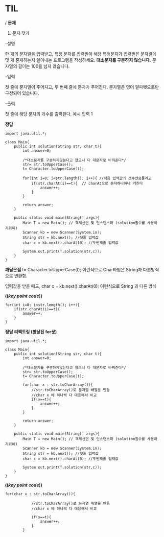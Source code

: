 # TIL
/
**문제**

1. 문자 찾기

-설명

한 개의 문자열을 입력받고, 특정 문자를 입력받아 해당 특정문자가 입력받은 문자열에 몇 개 존재하는지 알아내는 프로그램을 작성하세요.
**대소문자를 구분하지 않습니다.**
문자열의 길이는 100을 넘지 않습니다.

-입력

첫 줄에 문자열이 주어지고, 두 번째 줄에 문자가 주어진다.
문자열은 영어 알파벳으로만 구성되어 있습니다.

-출력

첫 줄에 해당 문자의 개수를 출력한다.
예시 입력 1

**정답**

```
import java.util.*;

class Main{
    public int solution(String str, char t){
        int answer=0;

        /*대소문자를 구분하지않는다고 했으니 다 대문자로 바꿔준다*/
        str= str.toUpperCase();
        t= Character.toUpperCase(t);

        for(int i=0; i<str.length(); i++){ //처음 입력값의 갯수만큼돌리고
            if(str.charAt(i)==t){  // charAt으로 문자하나하나 거친다
                answer++;
            }
        }

        return answer;
    }

    public static void main(String[] args){
        Main T = new Main(); // 객체선언 및 인스턴스화 (solution함수를 사용하기위해)
        Scanner kb = new Scanner(System.in);
        String str = kb.next(); //첫줄 입력값
        char c = kb.next().charAt(0); //두번째줄 입력값

        System.out.print(T.solution(str,c));
    }
}
```

**깨달은점**
t= Character.toUpperCase(t); 이런식으로 Char타입은 String과 다른방식으로 변환함.

입력값을 받을 때도, char c = kb.next().charAt(0); 이런식으로 String 과 다른 방식

**((_key point code_))**

```
for(int i=0; i<str.length(); i++){
    if(str.charAt(i)==t){
        answer++;
    }
}
```

**정답 리펙토링 (향상된 for문)**

```
import java.util.*;

class Main{
    public int solution(String str, char t){
        int answer=0;

        /*대소문자를 구분하지않는다고 했으니 다 대문자로 바꿔준다*/
        str= str.toUpperCase();
        t= Character.toUpperCase(t);

        for(char x : str.toCharArray()){
            //str.toCharArray()로 문자열 배열을 만듬
            //char x 에 하나씩 다 대응해서 비교
            if(x==t){
                answer++;
            }
        }

        return answer;
    }

    public static void main(String[] args){
        Main T = new Main(); // 객체선언 및 인스턴스화 (solution함수를 사용하기위해)
        Scanner kb = new Scanner(System.in);
        String str = kb.next(); //첫줄 입력값
        char c = kb.next().charAt(0); //두번째줄 입력값

        System.out.print(T.solution(str,c));
    }
}
```

**((_key point code_))**

```
for(char x : str.toCharArray()){

            //str.toCharArray()로 문자열 배열을 만듬
            //char x 에 하나씩 다 대응해서 비교

            if(x==t){
                answer++;
            }
        }
```
